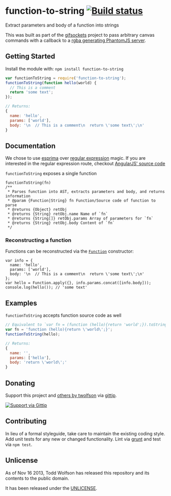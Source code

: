 # function-to-string [![Build status](https://travis-ci.org/twolfson/function-to-string.png?branch=master)](https://travis-ci.org/twolfson/function-to-string)

Extract parameters and body of a function into strings

This was built as part of the [gifsockets][] project to pass arbitrary canvas commands with a callback to a [rgba generating PhantomJS server][].

[gifsockets]: https://github.com/twolfson/gifsockets-server
[rgba generating PhantomJS server]: https://github.com/twolfson/phantomjs-pixel-server

## Getting Started
Install the module with: `npm install function-to-string`

```javascript
var functionToString = require('function-to-string');
functionToString(function hello(world) {
  // This is a comment
  return 'some text';
});

// Returns:
{
  name: 'hello',
  params: ['world'],
  body: '\n  // This is a comment\n  return \'some text\';\n'
}
```

## Documentation
We chose to use [esprima][] over [regular expression][] magic. If you are interested in the regular expression route, checkout [AngularJS' source code][]

[esprima]: http://esprima.org/
[regular expression]: http://en.wikipedia.org/wiki/Regular_expression
[AngularJS' source code]: https://github.com/angular/angular.js/blob/61943276f026e632dccae6405a05f79d486ed898/src/auto/injector.js#L33-L74

`functionToString` exposes a single function

```
functionToString(fn)
/**
 * Parses function into AST, extracts parameters and body, and returns information
 * @param {Function|String} fn Function/Source code of function to parse
 * @returns {Object} retObj
 * @returns {String} retObj.name Name of `fn`
 * @returns {String[]} retObj.params Array of parameters for `fn`
 * @returns {String} retObj.body Content of `fn`
 */
```

### Reconstructing a function
Functions can be reconstructed via the [`Function`][] constructor:

[`Function`]: https://developer.mozilla.org/en-US/docs/Web/JavaScript/Reference/Global_Objects/Function

```
var info = {
  name: 'hello',
  params: ['world'],
  body: '\n  // This is a comment\n  return \'some text\';\n'
};
var hello = Function.apply({}, info.params.concat([info.body]));
console.log(hello()); // 'some text'
```

## Examples
`functionToString` accepts function source code as well

```js
// Equivalent to `var fn = (function (hello){return 'world';}).toString()`
var fn = 'function (hello){return \'world\';}';
functionToString(hello);

// Returns:
{
  name: '',
  params: ['hello'],
  body: 'return \'world\';'
}
```

## Donating
Support this project and [others by twolfson][gittip] via [gittip][].

[![Support via Gittip][gittip-badge]][gittip]

[gittip-badge]: https://rawgithub.com/twolfson/gittip-badge/master/dist/gittip.png
[gittip]: https://www.gittip.com/twolfson/

## Contributing
In lieu of a formal styleguide, take care to maintain the existing coding style. Add unit tests for any new or changed functionality. Lint via [grunt](https://github.com/gruntjs/grunt) and test via `npm test`.

## Unlicense
As of Nov 16 2013, Todd Wolfson has released this repository and its contents to the public domain.

It has been released under the [UNLICENSE][].

[UNLICENSE]: UNLICENSE
